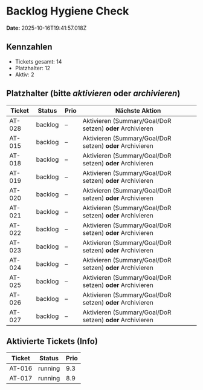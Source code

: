 # Backlog Hygiene Check

**Date:** 2025-10-16T19:41:57.018Z

## Kennzahlen
- Tickets gesamt: 14
- Platzhalter: 12
- Aktiv: 2

## Platzhalter (bitte *aktivieren* oder *archivieren*)

| Ticket | Status | Prio | Nächste Aktion |
|---|---|---|---|
| AT-028 | backlog | – | Aktivieren (Summary/Goal/DoR setzen) **oder** Archivieren |
| AT-015 | backlog | – | Aktivieren (Summary/Goal/DoR setzen) **oder** Archivieren |
| AT-018 | backlog | – | Aktivieren (Summary/Goal/DoR setzen) **oder** Archivieren |
| AT-019 | backlog | – | Aktivieren (Summary/Goal/DoR setzen) **oder** Archivieren |
| AT-020 | backlog | – | Aktivieren (Summary/Goal/DoR setzen) **oder** Archivieren |
| AT-021 | backlog | – | Aktivieren (Summary/Goal/DoR setzen) **oder** Archivieren |
| AT-022 | backlog | – | Aktivieren (Summary/Goal/DoR setzen) **oder** Archivieren |
| AT-023 | backlog | – | Aktivieren (Summary/Goal/DoR setzen) **oder** Archivieren |
| AT-024 | backlog | – | Aktivieren (Summary/Goal/DoR setzen) **oder** Archivieren |
| AT-025 | backlog | – | Aktivieren (Summary/Goal/DoR setzen) **oder** Archivieren |
| AT-026 | backlog | – | Aktivieren (Summary/Goal/DoR setzen) **oder** Archivieren |
| AT-027 | backlog | – | Aktivieren (Summary/Goal/DoR setzen) **oder** Archivieren |

## Aktivierte Tickets (Info)

| Ticket | Status | Prio |
|---|---|---|
| AT-016 | running | 9.3 |
| AT-017 | running | 8.9 |
